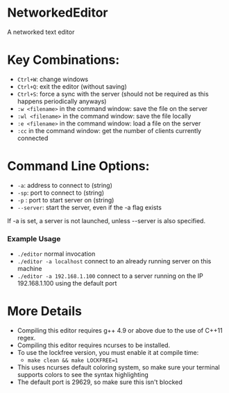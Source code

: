 # NetworkedEditor
A networked text editor

# Key Combinations:
  - `Ctrl+W`: change windows
  - `Ctrl+Q`: exit the editor (without saving)
  - `Ctrl+S`: force a sync with the server (should  not be required as this happens periodically anyways)
  - `:w <filename>` in the command window: save the file on the server
  - `:wl <filename>` in the command window: save the file locally
  - `:e <filename>` in the command window: load a file on the server
  - `:cc` in the command window: get the number of clients currently connected

# Command Line Options:
  - `-a`:  address to connect to (string)
  - `-sp`: port to connect to (string)
  - `-p` : port to start server on (string)
  - `--server`: start the server, even if the -a flag exists

If -a is set, a server is not launched, unless --server is also specified.

### Example Usage
  - `./editor` normal invocation
  - `./editor -a localhost` connect to an already running server on this machine
  - `./editor -a 192.168.1.100` connect to a server running on the IP 192.168.1.100 using the default port

# More Details
   - Compiling this editor requires g++ 4.9 or above due to the use of C++11 regex. 
   - Compiling this editor requires ncurses to be installed.
   - To use the lockfree version, you must enable it at compile time:
       - `make clean && make LOCKFREE=1`
   - This uses ncurses default coloring system, so make sure your terminal supports colors to see the syntax highlighting
   - The default port is 29629, so make sure this isn't blocked
